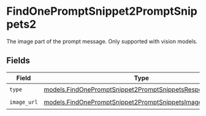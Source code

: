 # FindOnePromptSnippet2PromptSnippets2

The image part of the prompt message. Only supported with vision models.


## Fields

| Field                                                                                                                        | Type                                                                                                                         | Required                                                                                                                     | Description                                                                                                                  |
| ---------------------------------------------------------------------------------------------------------------------------- | ---------------------------------------------------------------------------------------------------------------------------- | ---------------------------------------------------------------------------------------------------------------------------- | ---------------------------------------------------------------------------------------------------------------------------- |
| `type`                                                                                                                       | [models.FindOnePromptSnippet2PromptSnippetsResponse200Type](../models/findonepromptsnippet2promptsnippetsresponse200type.md) | :heavy_check_mark:                                                                                                           | N/A                                                                                                                          |
| `image_url`                                                                                                                  | [models.FindOnePromptSnippet2PromptSnippetsImageURL](../models/findonepromptsnippet2promptsnippetsimageurl.md)               | :heavy_check_mark:                                                                                                           | N/A                                                                                                                          |